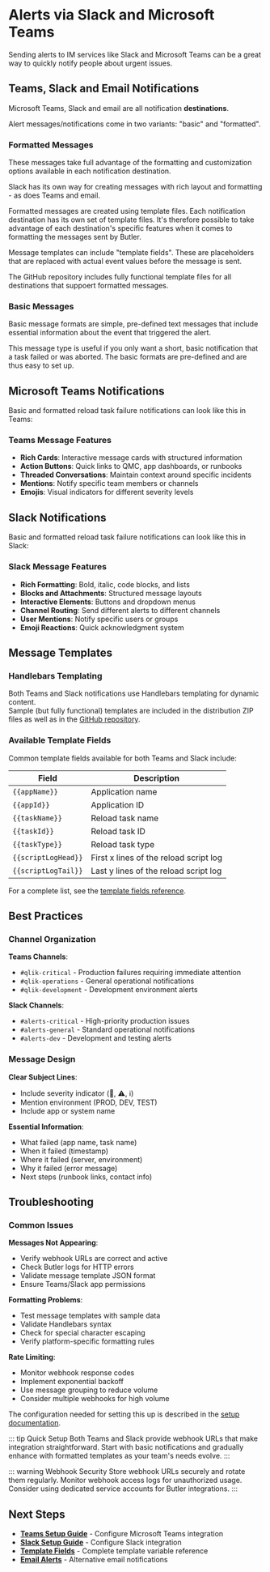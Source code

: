 # Alerts via Slack and Microsoft Teams

Sending alerts to IM services like Slack and Microsoft Teams can be a great way to quickly notify people about urgent issues.

## Teams, Slack and Email Notifications

Microsoft Teams, Slack and email are all notification **destinations**.

Alert messages/notifications come in two variants: "basic" and "formatted".

### Formatted Messages

These messages take full advantage of the formatting and customization options available in each notification destination.

Slack has its own way for creating messages with rich layout and formatting - as does Teams and email.

Formatted messages are created using template files. Each notification destination has its own set of template files. It's therefore possible to take advantage of each destination's specific features when it comes to formatting the messages sent by Butler.

Message templates can include "template fields". These are placeholders that are replaced with actual event values before the message is sent.

The GitHub repository includes fully functional template files for all destinations that suppoert formatted messages.

### Basic Messages

Basic message formats are simple, pre-defined text messages that include essential information about the event that triggered the alert.

This message type is useful if you only want a short, basic notification that a task failed or was aborted. The basic formats are pre-defined and are thus easy to set up.

## Microsoft Teams Notifications

Basic and formatted reload task failure notifications can look like this in Teams:

<ResponsiveImage 
  src="/img/failed-reload-teams-basic_1.png" 
  alt="Basic failed reload notification in Microsoft Teams"
  maxWidth="700px"
  caption="Basic reload failure alert in Teams showing essential information"
/>

<ResponsiveImage 
  src="/img/failed-reload-teams-formatted_1.png" 
  alt="Formatted failed reload notification in Microsoft Teams"
  maxWidth="700px"
  caption="Formatted reload failure alert with rich card layout and detailed information"
/>

### Teams Message Features

- **Rich Cards**: Interactive message cards with structured information
- **Action Buttons**: Quick links to QMC, app dashboards, or runbooks
- **Threaded Conversations**: Maintain context around specific incidents
- **Mentions**: Notify specific team members or channels
- **Emojis**: Visual indicators for different severity levels

## Slack Notifications

Basic and formatted reload task failure notifications can look like this in Slack:

<ResponsiveImage 
  src="/img/failed-reload-slack-basic_1.png" 
  alt="Basic failed reload notification in Slack"
  maxWidth="700px"
  caption="Basic reload failure alert in Slack"
/>

<ResponsiveImage 
  src="/img/failed-reload-slack-formatted_1.png" 
  alt="Formatted failed reload notification in Slack"
  maxWidth="700px"
  caption="Formatted reload failure alert with rich formatting and script log"
/>

### Slack Message Features

- **Rich Formatting**: Bold, italic, code blocks, and lists
- **Blocks and Attachments**: Structured message layouts
- **Interactive Elements**: Buttons and dropdown menus
- **Channel Routing**: Send different alerts to different channels
- **User Mentions**: Notify specific users or groups
- **Emoji Reactions**: Quick acknowledgment system

## Message Templates

### Handlebars Templating

Both Teams and Slack notifications use Handlebars templating for dynamic content.  
Sample (but fully functional) templates are included in the distribution ZIP files as well as in the [GitHub repository](https://github.com/ptarmiganlabs/butler/tree/master/src/config/).

### Available Template Fields

Common template fields available for both Teams and Slack include:

| Field                                | Description                            |
| ------------------------------------ | -------------------------------------- |
| <code v-pre>{{appName}}</code>       | Application name                       |
| <code v-pre>{{appId}}</code>         | Application ID                         |
| <code v-pre>{{taskName}}</code>      | Reload task name                       |
| <code v-pre>{{taskId}}</code>        | Reload task ID                         |
| <code v-pre>{{taskType}}</code>      | Reload task type                       |
| <code v-pre>{{scriptLogHead}}</code> | First x lines of the reload script log |
| <code v-pre>{{scriptLogTail}}</code> | Last y lines of the reload script log  |

For a complete list, see the [template fields reference](/docs/reference/alert-template-fields/).

## Best Practices

### Channel Organization

**Teams Channels**:

- `#qlik-critical` - Production failures requiring immediate attention
- `#qlik-operations` - General operational notifications
- `#qlik-development` - Development environment alerts

**Slack Channels**:

- `#alerts-critical` - High-priority production issues
- `#alerts-general` - Standard operational notifications
- `#alerts-dev` - Development and testing alerts

### Message Design

**Clear Subject Lines**:

- Include severity indicator (🚨, ⚠️, ℹ️)
- Mention environment (PROD, DEV, TEST)
- Include app or system name

**Essential Information**:

- What failed (app name, task name)
- When it failed (timestamp)
- Where it failed (server, environment)
- Why it failed (error message)
- Next steps (runbook links, contact info)

## Troubleshooting

### Common Issues

**Messages Not Appearing**:

- Verify webhook URLs are correct and active
- Check Butler logs for HTTP errors
- Validate message template JSON format
- Ensure Teams/Slack app permissions

**Formatting Problems**:

- Test message templates with sample data
- Validate Handlebars syntax
- Check for special character escaping
- Verify platform-specific formatting rules

**Rate Limiting**:

- Monitor webhook response codes
- Implement exponential backoff
- Use message grouping to reduce volume
- Consider multiple webhooks for high volume

The configuration needed for setting this up is described in the [setup documentation](/docs/getting-started/setup/task-alerts/).

::: tip Quick Setup
Both Teams and Slack provide webhook URLs that make integration straightforward. Start with basic notifications and gradually enhance with formatted templates as your team's needs evolve.
:::

::: warning Webhook Security
Store webhook URLs securely and rotate them regularly. Monitor webhook access logs for unauthorized usage. Consider using dedicated service accounts for Butler integrations.
:::

## Next Steps

- **[Teams Setup Guide](/docs/getting-started/setup/task-alerts/client-managed/alert-teams/)** - Configure Microsoft Teams integration
- **[Slack Setup Guide](/docs/getting-started/setup/task-alerts/client-managed/alert-slack/)** - Configure Slack integration
- **[Template Fields](/docs/reference/alert-template-fields/)** - Complete template variable reference
- **[Email Alerts](/docs/concepts/reload-tasks/client-managed/alert-emails/)** - Alternative email notifications
